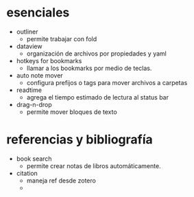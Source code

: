 
# esenciales

- outliner
	- permite trabajar con fold 
- dataview
	- organización de archivos por propiedades y yaml
- hotkeys for bookmarks
	- llamar a los bookmarks por medio de teclas.
- auto note mover
	- configura prefijos o tags para mover archivos a carpetas
- readtime
	- agrega el tiempo estimado de lectura al status bar
- drag-n-drop
	- permite mover bloques de texto



# referencias y bibliografía

- book search 
	- permite crear notas de libros automáticamente.
- citation 
	- maneja ref desde zotero
	- 